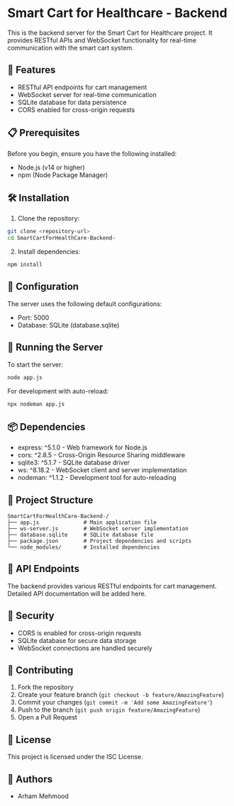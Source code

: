 # Smart Cart for Healthcare - Backend

This is the backend server for the Smart Cart for Healthcare project. It provides RESTful APIs and WebSocket functionality for real-time communication with the smart cart system.

## 🚀 Features

- RESTful API endpoints for cart management
- WebSocket server for real-time communication
- SQLite database for data persistence
- CORS enabled for cross-origin requests

## 📋 Prerequisites

Before you begin, ensure you have the following installed:
- Node.js (v14 or higher)
- npm (Node Package Manager)

## 🛠️ Installation

1. Clone the repository:
```bash
git clone <repository-url>
cd SmartCartForHealthCare-Backend-
```

2. Install dependencies:
```bash
npm install
```

## 🔧 Configuration

The server uses the following default configurations:
- Port: 5000
- Database: SQLite (database.sqlite)

## 🚀 Running the Server

To start the server:

```bash
node app.js
```

For development with auto-reload:
```bash
npx nodeman app.js
```

## 📦 Dependencies

- express: ^5.1.0 - Web framework for Node.js
- cors: ^2.8.5 - Cross-Origin Resource Sharing middleware
- sqlite3: ^5.1.7 - SQLite database driver
- ws: ^8.18.2 - WebSocket client and server implementation
- nodeman: ^1.1.2 - Development tool for auto-reloading

## 📁 Project Structure

```
SmartCartForHealthCare-Backend-/
├── app.js              # Main application file
├── ws-server.js        # WebSocket server implementation
├── database.sqlite     # SQLite database file
├── package.json        # Project dependencies and scripts
└── node_modules/       # Installed dependencies
```

## 🔌 API Endpoints

The backend provides various RESTful endpoints for cart management. Detailed API documentation will be added here.

## 🔐 Security

- CORS is enabled for cross-origin requests
- SQLite database for secure data storage
- WebSocket connections are handled securely

## 🤝 Contributing

1. Fork the repository
2. Create your feature branch (`git checkout -b feature/AmazingFeature`)
3. Commit your changes (`git commit -m 'Add some AmazingFeature'`)
4. Push to the branch (`git push origin feature/AmazingFeature`)
5. Open a Pull Request

## 📝 License

This project is licensed under the ISC License.

## 👥 Authors

- Arham Mehmood

